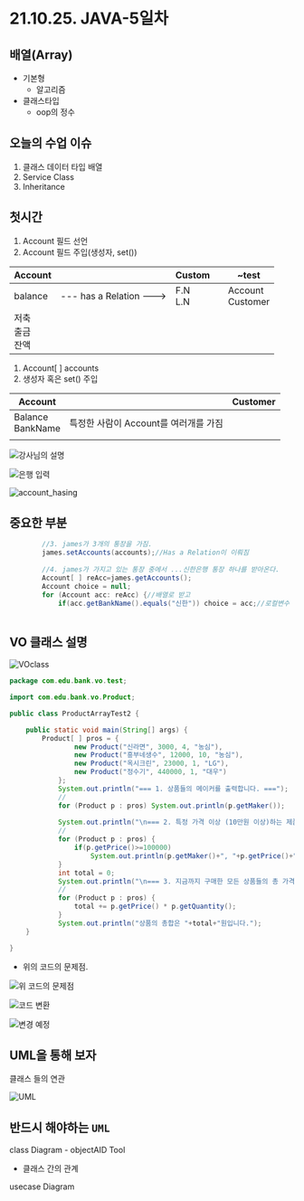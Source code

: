 # 21.10.25. JAVA-5일차

## 배열(Array)

* 기본형
  * 알고리즘
* 클래스타입
  * oop의 정수

## 오늘의 수업 이슈

1. 클래스 데이터 타입 배열
2. Service Class
3. Inheritance

## 첫시간

1. Account 필드 선언
2. Account 필드 주입(생성자, set())

| Account                  |                         | Custom       |      | ~test                 |
| ------------------------ | ----------------------- | ------------ | ---- | --------------------- |
| balance                  | --- has a Relation ---> | F.N<br />L.N |      | Account<br />Customer |
| 저축<br />출금<br />잔액 |                         |              |      |                       |

1. Account[ ] accounts
2. 생성자 혹은 set() 주입

| Account               |                                       | Customer |
| --------------------- | ------------------------------------- | -------- |
| Balance<br />BankName | 특정한 사람이 Account를 여러개를 가짐 |          |
|                       |                                       |          |

![강사님의 설명](./image/1025-01.png)

![은행 입력](./image/1025-02.png)

![account_hasing](./image/1025-03.png)

## 중요한 부분

```java
		//3. james가 3개의 통장을 가짐.
		james.setAccounts(accounts);//Has a Relation이 이뤄짐
		
		//4. james가 가지고 있는 통장 중에서 ...신한은행 통장 하나를 받아온다.
		Account[ ] reAcc=james.getAccounts();
		Account choice = null;
		for (Account acc: reAcc) {//배열로 받고
			if(acc.getBankName().equals("신한")) choice = acc;//로컬변수 선언
				
```

## VO 클래스 설명

![VOclass](./image/1025-04.png)

```java
package com.edu.bank.vo.test;

import com.edu.bank.vo.Product;

public class ProductArrayTest2 {

	public static void main(String[] args) {
		Product[ ] pros = {
				new Product("신라면", 3000, 4, "농심"),
				new Product("흥부네생수", 12000, 10, "농심"),	
				new Product("옥시크린", 23000, 1, "LG"),	
				new Product("정수기", 440000, 1, "대우")
			};
			System.out.println("=== 1. 상품들의 메이커를 출력합니다. ===");
			//
			for (Product p : pros) System.out.println(p.getMaker());
			
			System.out.println("\n=== 2. 특정 가격 이상 (10만원 이상)하는 제품들을 출력(상품명과 가격) ===");
			//
			for (Product p : pros) {
				if(p.getPrice()>=100000)
					System.out.println(p.getMaker()+", "+p.getPrice()+"원");
			}
			int total = 0;
			System.out.println("\n=== 3. 지금까지 구매한 모든 상품들의 총 가격을 출력 ===");
			//
			for (Product p : pros) {
				total += p.getPrice() * p.getQuantity();
			}
			System.out.println("상품의 총합은 "+total+"원입니다.");
	}

}

```

* 위의 코드의 문제점.

![위 코드의 문제점](./image/1025-05.png)

![코드 변환](./image/1025-06.png)

![변경 예정](./image/1025-07.png)

## UML을 통해 보자

클래스 들의 연관

![UML](./image/1025-08.png)

## 반드시 해야하는 `UML`

class Diagram - objectAID Tool

* 클래스 간의 관계

usecase Diagram

